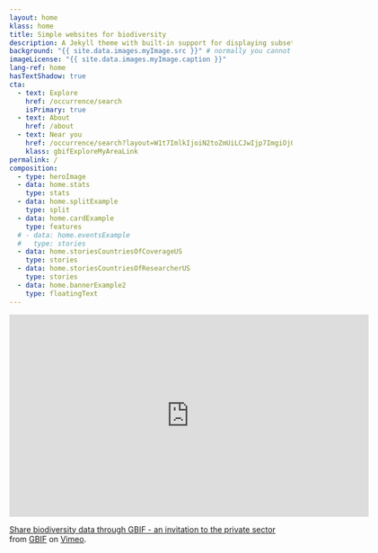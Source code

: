 ```yaml
---
layout: home
klass: home
title: Simple websites for biodiversity
description: A Jekyll theme with built-in support for displaying subsets of data mediated through GBIF.org
background: "{{ site.data.images.myImage.src }}" # normally you cannot use the Liquid templating language in front matter, but because we have added a plugin we now can. But it depends on the place that inserts it to render it properly. e.g. "title | liquify"
imageLicense: "{{ site.data.images.myImage.caption }}"
lang-ref: home
hasTextShadow: true
cta:
  - text: Explore
    href: /occurrence/search
    isPrimary: true
  - text: About
    href: /about
  - text: Near you
    href: /occurrence/search?layout=W1t7ImlkIjoiN2toZmUiLCJwIjp7ImgiOjQ5N30sInRyYW5zbGF0aW9uIjoic2VhcmNoLnRhYnMudGFibGUiLCJyIjp0cnVlLCJ0IjoidGFibGUifSx7ImlkIjoieHV3anIiLCJwIjp7ImgiOjY1M30sInRyYW5zbGF0aW9uIjoic2VhcmNoLnRhYnMuZ2FsbGVyeSIsInIiOnRydWUsInQiOiJnYWxsZXJ5In1dLFt7ImlkIjoiZWJmMm8iLCJwIjp7ImgiOjQ5N30sInRyYW5zbGF0aW9uIjoic2VhcmNoLnRhYnMubWFwIiwiciI6dHJ1ZSwidCI6Im1hcCJ9LHsiaWQiOiJoYjBzNCIsInAiOnt9LCJ0cmFuc2xhdGlvbiI6ImRhc2hib2FyZC50YXhhIiwidCI6InRheGEifV1d&view=DASHBOARD
    klass: gbifExploreMyAreaLink
permalink: /
composition:
  - type: heroImage
  - data: home.stats
    type: stats
  - data: home.splitExample
    type: split
  - data: home.cardExample
    type: features
  # - data: home.eventsExample
  #   type: stories
  - data: home.storiesCountriesOfCoverageUS
    type: stories
  - data: home.storiesCountriesOfResearcherUS
    type: stories
  - data: home.bannerExample2
    type: floatingText
---
```


<iframe src="https://player.vimeo.com/video/473377963" width="640" height="360" frameborder="0" allow="autoplay; fullscreen; picture-in-picture" allowfullscreen></iframe>
<p><a href="https://vimeo.com/473377963">Share biodiversity data through GBIF - an invitation to the private sector</a> from <a href="https://vimeo.com/gbif">GBIF</a> on <a href="https://vimeo.com">Vimeo</a>.</p>